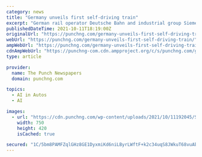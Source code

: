 ```yaml
---
category: news
title: "Germany unveils first self-driving train"
excerpt: "German rail operator Deutsche Bahn and industrial group Siemens on Monday unveiled the world’s first automated, driverless train in the city of Hamburg, billing it as more punctual and energy ..."
publishedDateTime: 2021-10-11T18:19:00Z
originalUrl: "https://punchng.com/germany-unveils-first-self-driving-train/"
webUrl: "https://punchng.com/germany-unveils-first-self-driving-train/"
ampWebUrl: "https://punchng.com/germany-unveils-first-self-driving-train/?amp"
cdnAmpWebUrl: "https://punchng-com.cdn.ampproject.org/c/s/punchng.com/germany-unveils-first-self-driving-train/?amp"
type: article

provider:
  name: The Punch Newspapers
  domain: punchng.com

topics:
  - AI in Autos
  - AI

images:
  - url: "https://cdn.punchng.com/wp-content/uploads/2021/10/11192045/Self-driving-train.jpg"
    width: 750
    height: 420
    isCached: true

secured: "1C/5bm8PAMFZqlGHz8GE1DyxmiKd6niLByrLWftF+k2c34uqS8JWkuT68vuAb14U8zKP0rsTlWt7iODJUxDPSDyNGSmdQ1HYgIYYOwcCgfxlheOuZnTdJEIsJHnNk4qvpYRkwcCU7dv9GCIJAG+FrdiKgWQr3P/D97rKFeL0GXlc3gIw7hp+iDPwQZ0/zaeXGA8G0d15Fx5CpGzkGtprasn2F7pm6enNz05iNncyHzEOHwg6Hx75SFKQm/UkgvkcU6OxtwDuwLc5+wCpFd03mleK1/HNlI/nZs+cJmZ/tghX9oH9l3+JpZ1rmhjhv1bkYyb7f2Cd2r4IAdlF3gmtlGybmcUfWzvI9OXw12JAY/Q=;vQhld2T96wUtqswtE/7YvQ=="
---
```



